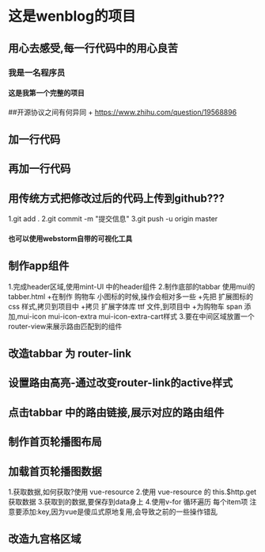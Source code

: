 # 这是wenblog的项目

## 用心去感受,每一行代码中的用心良苦

### 我是一名程序员

#### 这是我第一个完整的项目

##开源协议之间有何异同
    + https://www.zhihu.com/question/19568896

## 加一行代码
## 再加一行代码

## 用传统方式把修改过后的代码上传到github???

1.git add .
2.git commit -m "提交信息"
3.git push -u origin master

#### 也可以使用webstorm自带的可视化工具

## 制作app组件
1.完成header区域,使用mint-UI 中的header组件
2.制作底部的tabbar 使用mui的 tabber.html
 +在制作 购物车 小图标的时候,操作会相对多一些
 +先把 扩展图标的 css 样式,拷贝到项目中
 +拷贝 扩展字体库 ttf 文件,到项目中
 +为购物车 span 添加,mui-icon mui-icon-extra mui-icon-extra-cart样式
3.要在中间区域放置一个 router-view来展示路由匹配到的组件

## 改造tabbar 为 router-link

## 设置路由高亮-通过改变router-link的active样式

## 点击tabbar 中的路由链接,展示对应的路由组件

## 制作首页轮播图布局

## 加载首页轮播图数据
1.获取数据,如何获取?使用 vue-resource
2.使用 vue-resource 的 this.$http.get 获取数据
3.获取到的数据,要保存到data身上
4.使用v-for 循环遍历 每个item项 注意要添加:key,因为vue是傻瓜式原地复用,会导致之前的一些操作错乱

## 改造九宫格区域